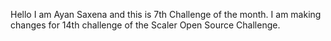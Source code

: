 Hello I am Ayan Saxena and this is 7th Challenge of the month.
I am making changes for 14th challenge of the Scaler Open Source Challenge.